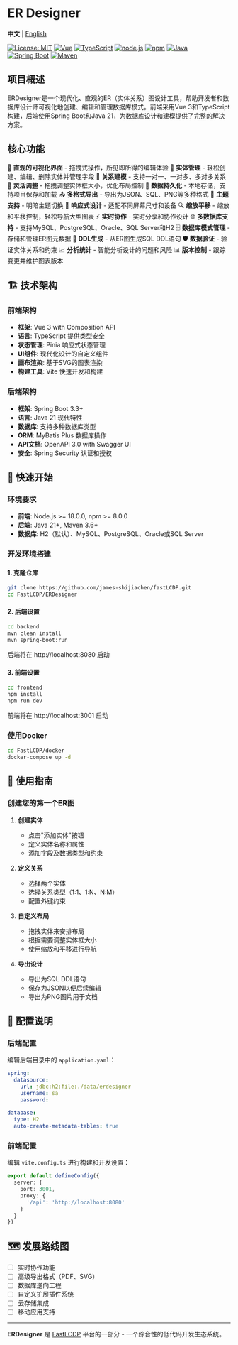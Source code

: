 # ER Designer

**中文** | [English](README.md)

[![License: MIT](https://img.shields.io/badge/License-MIT-yellow.svg)](https://github.com/james-shijiachen/fastLCDP/blob/main/LICENSE)
[![Vue](https://img.shields.io/badge/Vue-3.0+-green.svg)](https://vuejs.org/)
[![TypeScript](https://img.shields.io/badge/TypeScript-5.0+-blue.svg)](https://www.typescriptlang.org/)
[![node.js](https://img.shields.io/badge/node.js-18.0+-green.svg)](https://nodejs.org/)
[![npm](https://img.shields.io/badge/npm-8.0+-orange.svg)](https://www.npmjs.com/)
[![Java](https://img.shields.io/badge/Java-21+-orange.svg)](https://www.oracle.com/java/)
[![Spring Boot](https://img.shields.io/badge/Spring%20Boot-3.3+-green.svg)](https://spring.io/projects/spring-boot)
[![Maven](https://img.shields.io/badge/Maven-3.6+-orange.svg)](https://maven.apache.org/)

## 项目概述

ERDesigner是一个现代化、直观的ER（实体关系）图设计工具，帮助开发者和数据库设计师可视化地创建、编辑和管理数据库模式。前端采用Vue 3和TypeScript构建，后端使用Spring Boot和Java 21，为数据库设计和建模提供了完整的解决方案。

## 核心功能

🎨 **直观的可视化界面** - 拖拽式操作，所见即所得的编辑体验
🔧 **实体管理** - 轻松创建、编辑、删除实体并管理字段
🔗 **关系建模** - 支持一对一、一对多、多对多关系
📏 **灵活调整** - 拖拽调整实体框大小，优化布局控制
💾 **数据持久化** - 本地存储，支持项目保存和加载
📤 **多格式导出** - 导出为JSON、SQL、PNG等多种格式
🌙 **主题支持** - 明暗主题切换
📱 **响应式设计** - 适配不同屏幕尺寸和设备
🔍 **缩放平移** - 缩放和平移控制，轻松导航大型图表
⚡ **实时协作** - 实时分享和协作设计
🌐 **多数据库支持** - 支持MySQL、PostgreSQL、Oracle、SQL Server和H2
🗄️ **数据库模式管理** - 存储和管理ER图元数据
🔄 **DDL生成** - 从ER图生成SQL DDL语句
🛡️ **数据验证** - 验证实体关系和约束
📈 **分析统计** - 智能分析设计的问题和风险
📊 **版本控制** - 跟踪变更并维护图表版本

## 🏗️ 技术架构

### 前端架构
- **框架**: Vue 3 with Composition API
- **语言**: TypeScript 提供类型安全
- **状态管理**: Pinia 响应式状态管理
- **UI组件**: 现代化设计的自定义组件
- **画布渲染**: 基于SVG的图表渲染
- **构建工具**: Vite 快速开发和构建

### 后端架构
- **框架**: Spring Boot 3.3+
- **语言**: Java 21 现代特性
- **数据库**: 支持多种数据库类型
- **ORM**: MyBatis Plus 数据库操作
- **API文档**: OpenAPI 3.0 with Swagger UI
- **安全**: Spring Security 认证和授权

## 🚀 快速开始

### 环境要求
- **前端**: Node.js >= 18.0.0, npm >= 8.0.0
- **后端**: Java 21+, Maven 3.6+
- **数据库**: H2（默认）、MySQL、PostgreSQL、Oracle或SQL Server

### 开发环境搭建

#### 1. 克隆仓库
```bash
git clone https://github.com/james-shijiachen/fastLCDP.git
cd FastLCDP/ERDesigner
```

#### 2. 后端设置
```bash
cd backend
mvn clean install
mvn spring-boot:run
```
后端将在 http://localhost:8080 启动

#### 3. 前端设置
```bash
cd frontend
npm install
npm run dev
```
前端将在 http://localhost:3001 启动

### 使用Docker

```bash
cd FastLCDP/docker
docker-compose up -d
```

## 📖 使用指南

### 创建您的第一个ER图

1. **创建实体**
   - 点击"添加实体"按钮
   - 定义实体名称和属性
   - 添加字段及数据类型和约束

2. **定义关系**
   - 选择两个实体
   - 选择关系类型（1:1、1:N、N:M）
   - 配置外键约束

3. **自定义布局**
   - 拖拽实体来安排布局
   - 根据需要调整实体框大小
   - 使用缩放和平移进行导航

4. **导出设计**
   - 导出为SQL DDL语句
   - 保存为JSON以便后续编辑
   - 导出为PNG图片用于文档

## 🔧 配置说明

### 后端配置
编辑后端目录中的 `application.yaml`：

```yaml
spring:
  datasource:
    url: jdbc:h2:file:./data/erdesigner
    username: sa
    password: 
  
database:
  type: H2
  auto-create-metadata-tables: true
```

### 前端配置
编辑 `vite.config.ts` 进行构建和开发设置：

```typescript
export default defineConfig({
  server: {
    port: 3001,
    proxy: {
      '/api': 'http://localhost:8080'
    }
  }
})
```

## 🗺️ 发展路线图

- [ ] 实时协作功能
- [ ] 高级导出格式（PDF、SVG）
- [ ] 数据库逆向工程
- [ ] 自定义扩展插件系统
- [ ] 云存储集成
- [ ] 移动应用支持

---

**ERDesigner** 是 [FastLCDP](../README.md) 平台的一部分 - 一个综合性的低代码开发生态系统。